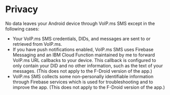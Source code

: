 # Privacy #

No data leaves your Android device through VoIP.ms SMS except in the following cases:
* Your VoIP.ms SMS credentials, DIDs, and messages are sent to or retrieved from VoIP.ms.
* If you have push notifications enabled, VoIP.ms SMS uses Firebase Messaging and an IBM Cloud Function maintained by me to forward VoIP.ms URL callbacks to your device. This callback is configured to only contain your DID and no other information, such as the text of your messages. (This does not apply to the F-Droid version of the app.)
* VoIP.ms SMS collects some non-personally identifiable information through Firebase services which is used for troubleshooting and to improve the app. (This does not apply to the F-Droid version of the app.)
